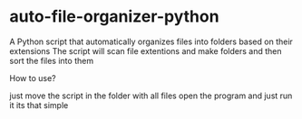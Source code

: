 # auto-file-organizer-python
A Python script that automatically organizes files into folders based on their extensions
The script will scan file extentions and make folders and then sort the files into them

How to use?

just move the script in the folder with all files open the program and just run it its that simple
